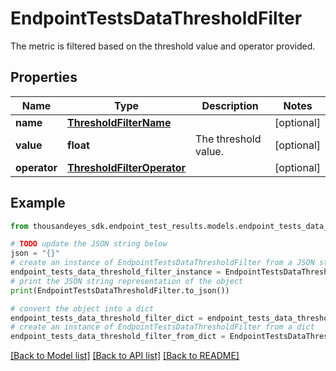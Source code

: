# EndpointTestsDataThresholdFilter

The metric is filtered based on the threshold value and operator provided.

## Properties

Name | Type | Description | Notes
------------ | ------------- | ------------- | -------------
**name** | [**ThresholdFilterName**](ThresholdFilterName.md) |  | [optional] 
**value** | **float** | The threshold value. | [optional] 
**operator** | [**ThresholdFilterOperator**](ThresholdFilterOperator.md) |  | [optional] 

## Example

```python
from thousandeyes_sdk.endpoint_test_results.models.endpoint_tests_data_threshold_filter import EndpointTestsDataThresholdFilter

# TODO update the JSON string below
json = "{}"
# create an instance of EndpointTestsDataThresholdFilter from a JSON string
endpoint_tests_data_threshold_filter_instance = EndpointTestsDataThresholdFilter.from_json(json)
# print the JSON string representation of the object
print(EndpointTestsDataThresholdFilter.to_json())

# convert the object into a dict
endpoint_tests_data_threshold_filter_dict = endpoint_tests_data_threshold_filter_instance.to_dict()
# create an instance of EndpointTestsDataThresholdFilter from a dict
endpoint_tests_data_threshold_filter_from_dict = EndpointTestsDataThresholdFilter.from_dict(endpoint_tests_data_threshold_filter_dict)
```
[[Back to Model list]](../README.md#documentation-for-models) [[Back to API list]](../README.md#documentation-for-api-endpoints) [[Back to README]](../README.md)


